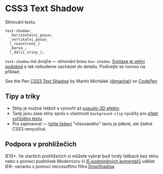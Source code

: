 
CSS3 Text Shadow
===============

Stínování textu.

	text-shadow:
	  _horizontalni_posun_
	  _vertikalni_posun_
	  (_rozostreni_)
	  _barva_,
	  (_dalsi_stiny_);

`text-shadow` má dvojče — stínování boxu `box-shadow`. [Syntaxe je velmi podobná](css3-box-shadow.md) a tak nebudeme zacházet do detailu. Podívejte se rovnou na příklad:

<p data-height="156" data-theme-id="502" data-slug-hash="aDLCl" data-user="machal" data-default-tab="result" class='codepen'>See the Pen <a href='http://codepen.io/machal/pen/aDLCl'>CSS3 Text Shadow</a> by Martin Michálek (<a href='http://codepen.io/machal'>@machal</a>) on <a href='http://codepen.io'>CodePen</a></p>
<script async src="http://codepen.io/assets/embed/ei.js"></script>

Tipy a triky
------------

 * Stíny je možné řetězit a vytvořit až [pseudo-3D efekty](http://markdotto.com/playground/3d-text/).
 * Tady jsou zase stíny spolu s vlastností <code>background-clip</code> využity pro [efekt vyřízlého textu](http://www.gordonhallart.com/blog/wp-content/uploads/2011/04/insetText.html).
 * Pro zajímavost — [tohle řešení](http://dabblet.com/gist/1609945) "vlisovaného" textu je pěkné, ale žádné CSS3 nevyužívá.



Podpora v prohlížečích
----------------------

IE10+. Ve starších prohlížečích si můžete vybrat buď tvrdý fallback bez stínu nebo s&nbsp;pomocí
	podmínek Modernizru či <a href="http://www.jakpsatweb.cz/html/podminene-komentare.html">IE podmíněných
	komentářů</a> udělat IE8– variantu s&nbsp;pomocí microsoftího filtru <a href="http://msdn.microsoft.com/en-us/library/ms533086(v=vs.85).aspx">DropShadow</a>.
